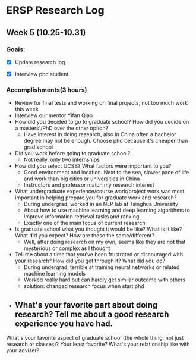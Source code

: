 # ERSP Research Log
## Week 5 (10.25-10.31)
### Goals:

- [x] Update research log
- [x] Interview phd student


### Accomplishments(3 hours)
- Review for final tests and working on final projects, not too much work this week
- Interview our mentor Yifan Qiao
- How did you decided to go to graduate school? How did you decide on a masters'/PhD over the other option?
  - Have interest in doing research, also in China often a bachelor degree may not be enough. Choose phd because it's cheaper than grad school
- Did you work before going to graduate school?
  - Not really, only two internships
- How did you select UCSB? What factors were important to you?
  - Good environment and location. Next to the sea, slower pace of life and work than big cities or universities in China
  - Instructors and professor match my research interest
- What undergraduate experience/course work/project work was most important in helping prepare you for graduate work and research?
  - During undergrad, worked in an NLP lab at Tsinghua University
  - About how to use machine learning and deep learning algorithms to improve information retrieval tasks and ranking
  - Exactly one of the main focus of current research 
- Is graduate school what you thought it would be like? What is it like? What did you expect? How are these the same/different?
  - Well, after doing research on my own, seems like they are not that mysterious or complex as I thought
- Tell me about a time that you've been frustrated or discouraged with your research? How did you get through it? What did you do?
  - During undergrad, terrible at training neural networks or related machine learning models
  - Worked really hard but can hardly get similar outcome with others
  - solution: changed research focus when start phd
- What's your favorite part about doing research? Tell me about a good research experience you have had.
  - 
What's your favorite aspect of graduate school (the whole thing, not just research or classes)? Your least favorite?
What's your relationship like with your adviser?
